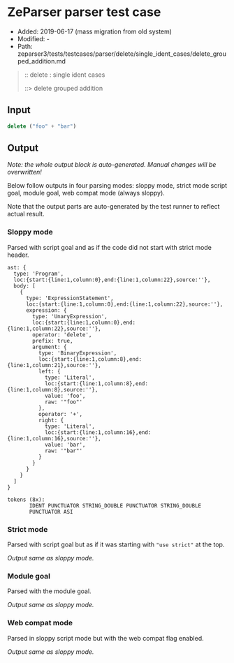 # ZeParser parser test case

- Added: 2019-06-17 (mass migration from old system)
- Modified: -
- Path: zeparser3/tests/testcases/parser/delete/single_ident_cases/delete_grouped_addition.md

> :: delete : single ident cases
>
> ::> delete grouped addition

## Input

`````js
delete ("foo" + "bar")
`````

## Output

_Note: the whole output block is auto-generated. Manual changes will be overwritten!_

Below follow outputs in four parsing modes: sloppy mode, strict mode script goal, module goal, web compat mode (always sloppy).

Note that the output parts are auto-generated by the test runner to reflect actual result.

### Sloppy mode

Parsed with script goal and as if the code did not start with strict mode header.

`````
ast: {
  type: 'Program',
  loc:{start:{line:1,column:0},end:{line:1,column:22},source:''},
  body: [
    {
      type: 'ExpressionStatement',
      loc:{start:{line:1,column:0},end:{line:1,column:22},source:''},
      expression: {
        type: 'UnaryExpression',
        loc:{start:{line:1,column:0},end:{line:1,column:22},source:''},
        operator: 'delete',
        prefix: true,
        argument: {
          type: 'BinaryExpression',
          loc:{start:{line:1,column:8},end:{line:1,column:21},source:''},
          left: {
            type: 'Literal',
            loc:{start:{line:1,column:8},end:{line:1,column:8},source:''},
            value: 'foo',
            raw: '"foo"'
          },
          operator: '+',
          right: {
            type: 'Literal',
            loc:{start:{line:1,column:16},end:{line:1,column:16},source:''},
            value: 'bar',
            raw: '"bar"'
          }
        }
      }
    }
  ]
}

tokens (8x):
       IDENT PUNCTUATOR STRING_DOUBLE PUNCTUATOR STRING_DOUBLE
       PUNCTUATOR ASI
`````

### Strict mode

Parsed with script goal but as if it was starting with `"use strict"` at the top.

_Output same as sloppy mode._

### Module goal

Parsed with the module goal.

_Output same as sloppy mode._

### Web compat mode

Parsed in sloppy script mode but with the web compat flag enabled.

_Output same as sloppy mode._
